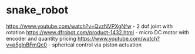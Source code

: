 # snake_robot
https://www.youtube.com/watch?v=QvzNVPXgNfw - 2 dof joint with rotation
https://www.dfrobot.com/product-1432.html - micro DC motor with encoder and quantity pricing 
https://www.youtube.com/watch?v=p5gInBFmQc0 - spherical control via piston actuation
